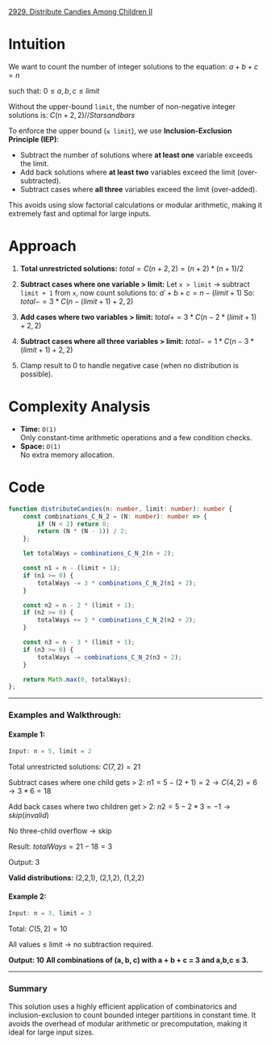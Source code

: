 [2929. Distribute Candies Among Children II](https://leetcode.com/problems/distribute-candies-among-children-ii/)

# Intuition

We want to count the number of integer solutions to the equation:
$a + b + c = n$

such that:
$0 ≤ a, b, c ≤ limit$

Without the upper-bound `limit`, the number of non-negative integer solutions is:
$C(n + 2, 2)  // Stars and bars$

To enforce the upper bound (`≤ limit`), we use **Inclusion-Exclusion Principle (IEP)**:
- Subtract the number of solutions where **at least one** variable exceeds the limit.
- Add back solutions where **at least two** variables exceed the limit (over-subtracted).
- Subtract cases where **all three** variables exceed the limit (over-added).

This avoids using slow factorial calculations or modular arithmetic, making it extremely fast and optimal for large inputs.

# Approach

1. **Total unrestricted solutions:**
   $total = C(n + 2, 2) = (n + 2) * (n + 1) / 2$

2. **Subtract cases where one variable > limit:**
   Let `x > limit` → subtract `limit + 1` from `x`, now count solutions to:
   $a' + b + c = n - (limit + 1)$
   So:
	 $total -= 3 * C(n - (limit + 1) + 2, 2)$

3. **Add cases where two variables > limit:**
	$total += 3 * C(n - 2 * (limit + 1) + 2, 2)$

4. **Subtract cases where all three variables > limit:**
	$total -= 1 * C(n - 3 * (limit + 1) + 2, 2)$

5. Clamp result to 0 to handle negative case (when no distribution is possible).

# Complexity Analysis

- **Time:** `O(1)`  
  Only constant-time arithmetic operations and a few condition checks.
- **Space:** `O(1)`  
  No extra memory allocation.

# Code

```typescript
function distributeCandies(n: number, limit: number): number {
    const combinations_C_N_2 = (N: number): number => {
        if (N < 2) return 0;
        return (N * (N - 1)) / 2;
    };

    let totalWays = combinations_C_N_2(n + 2);

    const n1 = n - (limit + 1);
    if (n1 >= 0) {
        totalWays -= 3 * combinations_C_N_2(n1 + 2);
    }

    const n2 = n - 2 * (limit + 1);
    if (n2 >= 0) {
        totalWays += 3 * combinations_C_N_2(n2 + 2);
    }

    const n3 = n - 3 * (limit + 1);
    if (n3 >= 0) {
        totalWays -= combinations_C_N_2(n3 + 2);
    }

    return Math.max(0, totalWays);
};

```

---

### **Examples and Walkthrough:**

#### **Example 1:**
```ts
Input: n = 5, limit = 2
```

Total unrestricted solutions:
	$C(7, 2) = 21$

Subtract cases where one child gets > 2:
	$n1 = 5 - (2 + 1) = 2 → C(4, 2) = 6 → 3 * 6 = 18$

Add back cases where two children get > 2:
	$n2 = 5 - 2 * 3 = -1 → skip (invalid)$

No three-child overflow → skip

Result:
	$totalWays = 21 - 18 = 3$

Output: 3

**Valid distributions:** (2,2,1), (2,1,2), (1,2,2)


#### **Example 2:**
```ts
Input: n = 3, limit = 3
```

Total:
	$C(5, 2) = 10$

All values ≤ limit → no subtraction required.

**Output: 10**
**All combinations of (a, b, c) with a + b + c = 3 and a,b,c ≤ 3.**

---

### **Summary**
This solution uses a highly efficient application of combinatorics and inclusion-exclusion to count bounded integer partitions in constant time. It avoids the overhead of modular arithmetic or precomputation, making it ideal for large input sizes.
